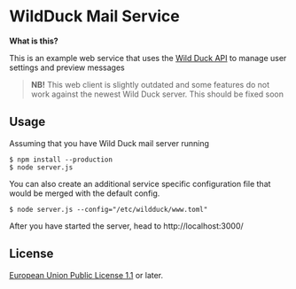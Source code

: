 # WildDuck Mail Service

**What is this?**

This is an example web service that uses the [Wild Duck API](https://github.com/nodemailer/wildduck/wiki/API-Docs) to manage user settings and preview messages

> **NB!** This web client is slightly outdated and some features do not work against the newest Wild Duck server. This should be fixed soon

## Usage

Assuming that you have Wild Duck mail server running

```
$ npm install --production
$ node server.js
```

You can also create an additional service specific configuration file that would be merged with the default config.

```
$ node server.js --config="/etc/wildduck/www.toml"
```

After you have started the server, head to http://localhost:3000/

## License

[European Union Public License 1.1](http://ec.europa.eu/idabc/eupl.html) or later.

